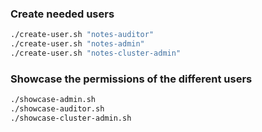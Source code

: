### Create needed users

```bash
./create-user.sh "notes-auditor"
./create-user.sh "notes-admin"
./create-user.sh "notes-cluster-admin"
```

### Showcase the permissions of the different users
    
```bash
./showcase-admin.sh
./showcase-auditor.sh
./showcase-cluster-admin.sh
```
